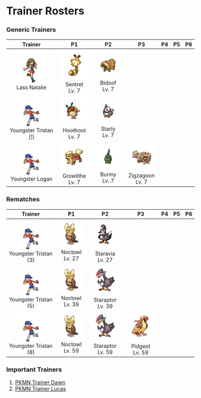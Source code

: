# Trainer Rosters

### Generic Trainers

| Trainer | P1 | P2 | P3 | P4 | P5 | P6 |
|:-------:|:--:|:--:|:--:|:--:|:--:|:--:|
| ![Lass Natalie](../../assets/trainers/lass.png "Lass Natalie")<br>Lass Natalie | ![Sentret](../../assets/sprites/sentret/front.gif "Sentret")<br>Sentret<br>Lv. 7 | ![Bidoof](../../assets/sprites/bidoof/front.gif "Bidoof")<br>Bidoof<br>Lv. 7 |
| ![Youngster Tristan [(!)](#rematches)](../../assets/trainers/youngster.png "Youngster Tristan [(!)](#rematches)")<br>Youngster Tristan [(!)](#rematches) | ![Hoothoot](../../assets/sprites/hoothoot/front.gif "Hoothoot")<br>Hoothoot<br>Lv. 7 | ![Starly](../../assets/sprites/starly/front.gif "Starly")<br>Starly<br>Lv. 7 |
| ![Youngster Logan](../../assets/trainers/youngster.png "Youngster Logan")<br>Youngster Logan | ![Growlithe](../../assets/sprites/growlithe/front.gif "Growlithe")<br>Growlithe<br>Lv. 7 | ![Burmy](../../assets/sprites/burmy/front.gif "Burmy")<br>Burmy<br>Lv. 7 | ![Zigzagoon](../../assets/sprites/zigzagoon/front.gif "Zigzagoon")<br>Zigzagoon<br>Lv. 7 |


### Rematches

| Trainer | P1 | P2 | P3 | P4 | P5 | P6 |
|:-------:|:--:|:--:|:--:|:--:|:--:|:--:|
| ![Youngster Tristan (3)](../../assets/trainers/youngster.png "Youngster Tristan (3)")<br>Youngster Tristan (3) | ![Noctowl](../../assets/sprites/noctowl/front.gif "Noctowl")<br>Noctowl<br>Lv. 27 | ![Staravia](../../assets/sprites/staravia/front.gif "Staravia")<br>Staravia<br>Lv. 27 |
| ![Youngster Tristan (5)](../../assets/trainers/youngster.png "Youngster Tristan (5)")<br>Youngster Tristan (5) | ![Noctowl](../../assets/sprites/noctowl/front.gif "Noctowl")<br>Noctowl<br>Lv. 39 | ![Staraptor](../../assets/sprites/staraptor/front.gif "Staraptor")<br>Staraptor<br>Lv. 39 |
| ![Youngster Tristan (8)](../../assets/trainers/youngster.png "Youngster Tristan (8)")<br>Youngster Tristan (8) | ![Noctowl](../../assets/sprites/noctowl/front.gif "Noctowl")<br>Noctowl<br>Lv. 59 | ![Staraptor](../../assets/sprites/staraptor/front.gif "Staraptor")<br>Staraptor<br>Lv. 59 | ![Pidgeot](../../assets/sprites/pidgeot/front.gif "Pidgeot")<br>Pidgeot<br>Lv. 59 |


### Important Trainers

1. [PKMN Trainer Dawn](important_trainers.md#pkmn-trainer-dawn)
1. [PKMN Trainer Lucas](important_trainers.md#pkmn-trainer-lucas)
